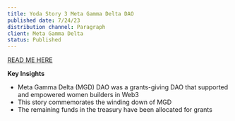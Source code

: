```yaml
---
title: Yoda Story 3 Meta Gamma Delta DAO
published date: 7/24/23
distribution channel: Paragraph
client: Meta Gamma Delta
status: Published
---
```

[READ ME HERE](https://paragraph.xyz/@rikagoldberg/yoda-story-3-meta-gamma-delta-dao)

**Key Insights**

- Meta Gamma Delta (MGD) DAO was a grants-giving DAO that supported and empowered women builders in Web3
- This story commemorates the winding down of MGD
- The remaining funds in the treasury have been allocated for grants
